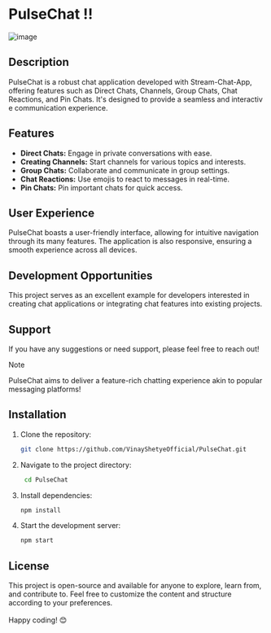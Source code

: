 # PulseChat !!

![image](https://github.com/VinayShetyeOfficial/PulseChat/assets/100470361/afbbf8a6-fdb6-42f3-b4e5-1f941298ceae)

## Description
PulseChat is a robust chat application developed with Stream-Chat-App, offering features such as Direct Chats, Channels, Group Chats, Chat Reactions, and Pin Chats. It's designed to provide a seamless and interactiv e communication experience.
 
## Features

- **Direct Chats:** Engage in private conversations with ease.
- **Creating Channels:** Start channels for various topics and interests. 
- **Group Chats:** Collaborate and communicate in group settings.
- **Chat Reactions:** Use emojis to react to messages in real-time.
- **Pin Chats:** Pin important chats for quick access.

## User Experience

PulseChat boasts a user-friendly interface, allowing for intuitive navigation through its many features. The application is also responsive, ensuring a smooth experience across all devices.

## Development Opportunities

This project serves as an excellent example for developers interested in creating chat applications or integrating chat features into existing projects.

## Support

If you have any suggestions or need support, please feel free to reach out!

> [!NOTE]
> PulseChat aims to deliver a feature-rich chatting experience akin to popular messaging platforms!

## Installation
1. Clone the repository:
   ```bash
   git clone https://github.com/VinayShetyeOfficial/PulseChat.git
   ```

2. Navigate to the project directory:
   ```bash
    cd PulseChat
   ```
   
3. Install dependencies:
   ```bash
   npm install 
   ```

4. Start the development server:
   ```bash
   npm start
   ```

## License
This project is open-source and available for anyone to explore, learn from, and contribute to.
Feel free to customize the content and structure according to your preferences. <br><br> Happy coding! 😊

